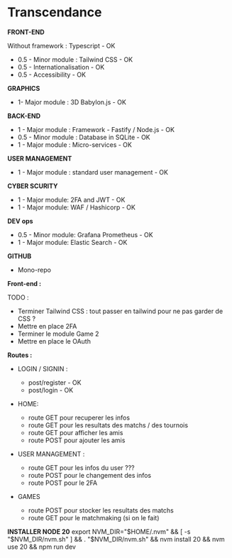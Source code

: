# Transcendance

**FRONT-END**

Without framework : Typescript - OK

- 0.5 - Minor module : Tailwind CSS - OK
- 0.5 - Internationalisation - OK
- 0.5 - Accessibility - OK

**GRAPHICS**

- 1- Major module : 3D Babylon.js - OK

**BACK-END**

- 1 - Major module : Framework - Fastify / Node.js - OK
- 0.5 - Minor module : Database in SQLite - OK
- 1 - Major module : Micro-services - OK

**USER MANAGEMENT**

- 1 - Major module : standard user management - OK

**CYBER SCURITY**
- 1 - Major module: 2FA and JWT - OK
- 1 - Major module: WAF / Hashicorp - OK

**DEV ops**
- 0.5 - Minor module: Grafana Prometheus - OK
- 1 - Major module: Elastic Search - OK


**GITHUB**

- Mono-repo

**Front-end :** 

TODO : 

- Terminer Tailwind CSS : tout passer en tailwind pour ne pas garder de CSS ?
- Mettre en place 2FA
- Terminer le module Game 2
- Mettre en place le OAuth 

**Routes :**
- LOGIN / SIGNIN :
    - post/register - OK
    - post/login - OK

- HOME:
    - route GET pour recuperer les infos
    - route GET pour les resultats des matchs / des tournois
    - route GET pour afficher les amis
    - route POST pour ajouter les amis

- USER MANAGEMENT :
    - route GET pour les infos du user ???
    - route POST pour le changement des infos
    - route POST pour le 2FA

- GAMES
    - route POST pour stocker les resultats des matchs 
    - route GET pour le matchmaking (si on le fait)


**INSTALLER NODE 20**
export NVM_DIR="$HOME/.nvm" &&
[ -s "$NVM_DIR/nvm.sh" ] && . "$NVM_DIR/nvm.sh" &&
nvm install 20 &&
nvm use 20 &&
npm run dev

